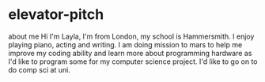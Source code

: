 # elevator-pitch
about me
Hi I'm Layla, I'm from London, my school is Hammersmith. I enjoy playing piano, acting and writing. I am doing mission to mars to help me improve my coding ability and learn more about programming hardware as I'd like to program some for my computer science project. I'd like to go on to do comp sci at uni.
